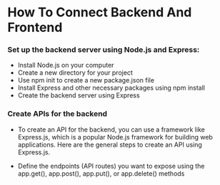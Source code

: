 # How To Connect Backend And Frontend
### Set up the backend server using Node.js and Express:
- Install Node.js on your computer
- Create a new directory for your project
- Use npm init to create a new package.json file
- Install Express and other necessary packages using npm install
- Create the backend server using Express

### Create APIs for the backend
- To create an API for the backend, you can use a framework like Express.js, which is a popular Node.js framework for building web applications. Here are the general steps to create an API using Express.js.

- Define the endpoints (API routes) you want to expose using the app.get(), app.post(), app.put(), or app.delete() methods

